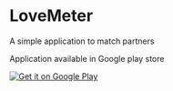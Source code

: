 # LoveMeter
A simple application to match partners

Application available in Google play store

<a href='https://play.google.com/store/apps/details?id=com.nidhin.lovemeasure&pcampaignid=pcampaignidMKT-Other-global-all-co-prtnr-py-PartBadge-Mar2515-1'><img alt='Get it on Google Play' src='https://play.google.com/intl/en_us/badges/static/images/badges/en_badge_web_generic.png'/></a>
